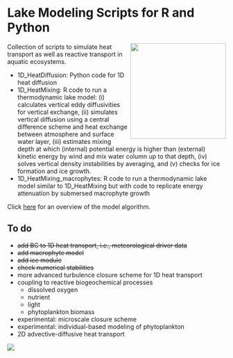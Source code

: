 # Lake Modeling Scripts for R and Python
<a href="url"><img src="Figs/mendota.gif" align="right" height="220" width="220" ></a>

Collection of scripts to simulate heat transport as well as reactive transport in aquatic ecosystems.
- 1D_HeatDiffusion: Python code for 1D heat diffusion
- 1D_HeatMixing: R code to run a thermodynamic lake model: (i) calculates vertical eddy diffusivities for vertical exchange, (ii) simulates vertical diffusion using a central difference scheme and heat exchange between atmosphere and surface water layer, (iii) estimates mixing depth at which (internal) potential energy is higher than (external) kinetic energy by wind and mix water column up to that depth, (iv) solves vertical density instabilities by averaging, and (v) checks for ice formation and ice growth.
- 1D_HeatMixing_macrophytes: R code to run a thermodynamic lake model similar to 1D_HeatMixing but with code to replicate energy attenuation by submersed macrophyte growth

Click [here](https://github.com/robertladwig/LakeModeling/blob/main/Manual/1D_IntegralEnergy.pdf) for an overview of the model algorithm. 

## To do 
- ~~add BC to 1D heat transport, i.e., meteorological driver data~~
- ~~add macrophyte model~~
- ~~add ice module~~
- ~~check numerical stabilities~~
- more advanced turbulence closure scheme for 1D heat transport
- coupling to reactive biogeochemical processes
  - dissolved oxygen
  - nutrient
  - light
  - phytoplankton biomass
- experimental: microscale closure scheme
- experimental: individual-based modeling of phytoplankton
- 2D advective-diffusive heat transport

![](1D_HeatMixing/heatmap.png)<!-- -->
